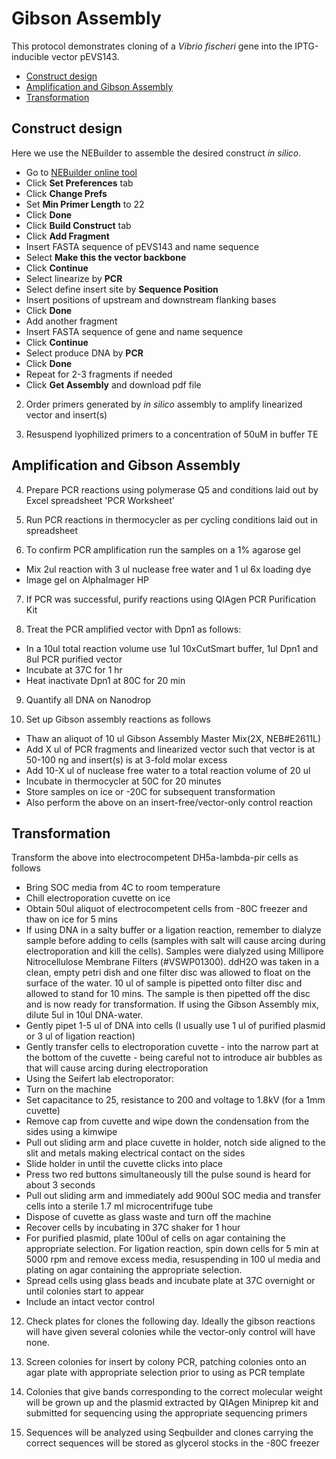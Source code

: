 # Gibson Assembly

This protocol demonstrates cloning of a *Vibrio fischeri* gene into the IPTG-inducible vector pEVS143.

- [Construct design](#construct-design)
- [Amplification and Gibson Assembly](#amplification-and-gibson-assembly)
- [Transformation](#transformation)


## Construct design

Here we use the NEBuilder to assemble the desired construct *in silico*.
-	Go to [NEBuilder online tool](http://nebuilder.neb.com)
-	Click  **Set Preferences** tab
-	Click **Change Prefs**
-	Set **Min Primer Length** to 22
-	Click **Done**
-	Click **Build Construct** tab
-	Click **Add Fragment**
-	Insert FASTA sequence of pEVS143 and name sequence
-	Select **Make this the vector backbone**
-	Click **Continue**
-	Select linearize by **PCR**
-	Select define insert site by **Sequence Position**
-	Insert positions of upstream and downstream flanking bases
-	Click **Done**
-	Add another fragment
-	Insert FASTA sequence of gene and name sequence
-	Click **Continue**
-	Select produce DNA by **PCR**
-	Click **Done**
-	Repeat for 2-3 fragments if needed
-	Click **Get Assembly** and download pdf file

2. Order primers generated by *in silico* assembly to amplify linearized vector and insert(s)

3. Resuspend lyophilized primers to a concentration of 50uM in buffer TE


## Amplification and Gibson Assembly

4. Prepare PCR reactions using polymerase Q5 and conditions laid out by Excel spreadsheet 'PCR Worksheet’

5. Run PCR reactions in thermocycler as per cycling conditions laid out in spreadsheet

6. To confirm PCR amplification run the samples on a 1% agarose gel
-	Mix 2ul reaction with 3 ul nuclease free water and 1 ul 6x loading dye
-	Image gel on AlphaImager HP

7. If PCR was successful, purify reactions using QIAgen PCR Purification Kit

8. Treat the PCR amplified vector with Dpn1 as follows:
-	In a 10ul total reaction volume use 1ul 10xCutSmart buffer, 1ul Dpn1 and 8ul PCR purified vector
-	Incubate at 37C for 1 hr
-	Heat inactivate Dpn1 at 80C for 20 min

9. Quantify all DNA on Nanodrop

10. Set up Gibson assembly reactions as follows
-	Thaw an aliquot of 10 ul Gibson Assembly Master Mix(2X, NEB#E2611L)
-	Add X ul of PCR fragments and linearized vector such that vector is at 50-100 ng and insert(s) is at 3-fold molar excess
-	Add 10-X ul of nuclease free water to a total reaction volume of 20 ul
-	Incubate in thermocycler at 50C for 20 minutes
-	Store samples on ice or -20C for subsequent transformation
-	Also perform the above on an insert-free/vector-only control reaction


## Transformation

Transform the above into electrocompetent DH5a-lambda-pir cells as follows
-	Bring SOC media from 4C to room temperature
-	Chill electroporation cuvette on ice
-	Obtain 50ul aliquot of electrocompetent cells from -80C freezer and thaw on ice for 5 mins
-	If using DNA in a salty buffer or a ligation reaction, remember to dialyze sample before adding to cells (samples with salt will cause arcing during electroporation and kill the cells). Samples were dialyzed using Millipore Nitrocellulose Membrane Filters (#VSWP01300). ddH2O was taken in a clean, empty petri dish and one filter disc was allowed to float on the surface of the water. 10 ul of sample is pipetted onto filter disc and allowed to stand for 10 mins. The sample is then pipetted off the disc and is now ready for transformation. If using the Gibson Assembly mix, dilute 5ul in 10ul DNA-water.
-	Gently pipet 1-5 ul of DNA into cells (I usually use 1 ul of purified plasmid or 3 ul of ligation reaction)
-	Gently transfer cells to electroporation cuvette - into the narrow part at the bottom of the cuvette - being careful not to introduce air bubbles as that will cause arcing during electroporation
-	Using the Seifert lab electroporator:
  -	Turn on the machine
  -	Set capacitance to 25, resistance to 200 and voltage to 1.8kV (for a 1mm cuvette)
  -	Remove cap from cuvette and wipe down the condensation from the sides using a kimwipe
  -	Pull out sliding arm and place cuvette in holder, notch side aligned to the slit and metals making electrical contact on  the sides
  -	Slide holder in until the cuvette clicks into place
  -	Press two red buttons simultaneously till the pulse sound is heard for about 3 seconds
  -	Pull out sliding arm and immediately add 900ul SOC media and transfer cells into a sterile 1.7 ml microcentrifuge tube
  -	Dispose of cuvette as glass waste and turn off the machine
-	Recover cells by incubating in 37C shaker for 1 hour
-	For purified plasmid, plate 100ul of cells on agar containing the appropriate selection. For ligation reaction, spin down cells for 5 min at 5000 rpm and remove excess media, resuspending in 100 ul media and plating on agar containing the appropriate selection.
-	Spread cells using glass beads and incubate plate at 37C overnight or until colonies start to appear
-	Include an intact vector control

12. Check plates for clones the following day. Ideally the gibson reactions will have given several colonies while the vector-only control will have none.

13. Screen colonies for insert by colony PCR, patching colonies onto an agar plate with appropriate selection prior to using as PCR template

14. Colonies that give bands corresponding to the correct molecular weight will be grown up and the plasmid extracted by QIAgen Miniprep kit and submitted for sequencing using the appropriate sequencing primers

15. Sequences will be analyzed using Seqbuilder and clones carrying the correct sequences will be stored as glycerol stocks in the -80C freezer
